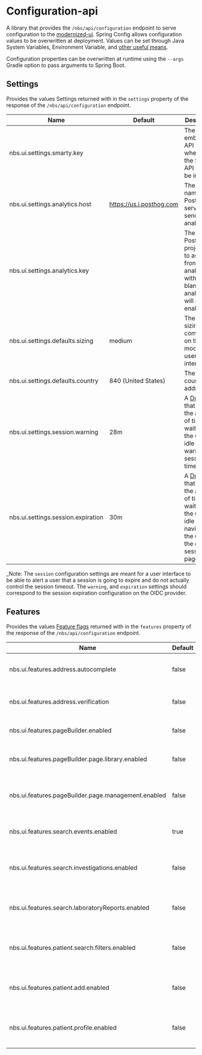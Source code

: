 # Configuration-api

A library that provides the `/nbs/api/configuration` endpoint to serve configuration to
the [modernized-ui](/apps/modernization-ui/). Spring Config allows configuration values to be overwritten at deployment.
Values can be set through Java System Variables, Environment Variable,
and [other useful means](https://docs.spring.io/spring-boot/reference/features/external-config.html).

Configuration properties can be overwritten at runtime using the `--args` Gradle option to pass arguments to Spring
Boot.

## Settings

Provides the values Settings returned with in the `settings` property of
the response of the `/nbs/api/configuration` endpoint.

| Name                               | Default                  | Description                                                                                                                                                                                                                                                                                     |
| ---------------------------------- | ------------------------ | ----------------------------------------------------------------------------------------------------------------------------------------------------------------------------------------------------------------------------------------------------------------------------------------------- |
| nbs.ui.settings.smarty.key         |                          | The embedded API key, when blank the Smarty API will not be invoked.                                                                                                                                                                                                                            |
| nbs.ui.settings.analytics.host     | https://us.i.posthog.com | The host name of the PostHog server to send analytics to.                                                                                                                                                                                                                                       |
| nbs.ui.settings.analytics.key      |                          | The PostHog project key to associate frontend analytics with, when blank analytics will not be enabled.                                                                                                                                                                                         |
| nbs.ui.settings.defaults.sizing    | medium                   | The default sizing of components on the modernized user interface.                                                                                                                                                                                                                              |
| nbs.ui.settings.defaults.country   | 840 (United States)      | The default country for addresses.                                                                                                                                                                                                                                                              |
| nbs.ui.settings.session.warning    | 28m                      | A [Duration](https://docs.spring.io/spring-boot/reference/features/external-config.html#features.external-config.typesafe-configuration-properties.conversion.durations) that defines the amount of time to wait while the user is idle before warning of session timeout                       |
| nbs.ui.settings.session.expiration | 30m                      | A [Duration](https://docs.spring.io/spring-boot/reference/features/external-config.html#features.external-config.typesafe-configuration-properties.conversion.durations) that defines the amount of time to wait while the user is idle before navigating the user to the expired session page. |

\_Note: The `session` configuration settings are meant for a user interface to be able to alert a user that a session is
going to expire and do not actually control the session timeout. The `warning`, and `expiration` settings should
correspond to the session expiration configuration on the OIDC provider.

## Features

Provides the values [Feature flags](/documentation/feature-flags/README.md) returned with in the `features` property of
the response of the `/nbs/api/configuration` endpoint.

| Name                                                | Default | Description                                         |
| --------------------------------------------------- | ------- | --------------------------------------------------- |
| nbs.ui.features.address.autocomplete                | false   | Enables the address autocomplete feature            |
| nbs.ui.features.address.verification                | false   | Enables the address verification feature            |
| nbs.ui.features.pageBuilder.enabled                 | false   | Enables the PageBuilder feature                     |
| nbs.ui.features.pageBuilder.page.library.enabled    | false   | Enables the PageBuilder Page Library feature        |
| nbs.ui.features.pageBuilder.page.management.enabled | false   | Enables the PageBuilder Page Management feature     |
| nbs.ui.features.search.events.enabled               | true    | Enables access to NBS6 Event Search                 |
| nbs.ui.features.search.investigations.enabled       | false   | Enables access to modernized Investigation search   |
| nbs.ui.features.search.laboratoryReports.enabled    | false   | Enables access to modernized Laboratory search      |
| nbs.ui.features.patient.search.filters.enabled      | false   | Enables access to modernized Patient search filters |
| nbs.ui.features.patient.add.enabled                 | false   | Enables access to modernized Patient short form add |
| nbs.ui.features.patient.profile.enabled             | false   | Enables access to modernized Patient Profile        |
